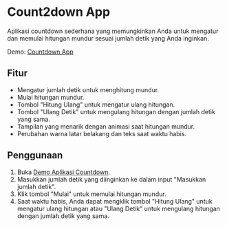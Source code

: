 # Count2down App

Aplikasi countdown sederhana yang memungkinkan Anda untuk mengatur dan memulai hitungan mundur sesuai jumlah detik yang Anda inginkan.

Demo: [Countdown App](https://willystawn.github.io/count2down)

## Fitur

- Mengatur jumlah detik untuk menghitung mundur.
- Mulai hitungan mundur.
- Tombol "Hitung Ulang" untuk mengatur ulang hitungan.
- Tombol "Ulang Detik" untuk mengulang hitungan dengan jumlah detik yang sama.
- Tampilan yang menarik dengan animasi saat hitungan mundur.
- Perubahan warna latar belakang dan teks saat waktu habis.

## Penggunaan

1. Buka [Demo Aplikasi Countdown](https://willystawn.github.io/count2down).
2. Masukkan jumlah detik yang diinginkan ke dalam input "Masukkan jumlah detik".
3. Klik tombol "Mulai" untuk memulai hitungan mundur.
4. Saat waktu habis, Anda dapat mengklik tombol "Hitung Ulang" untuk mengatur ulang hitungan atau "Ulang Detik" untuk mengulang hitungan dengan jumlah detik yang sama.
